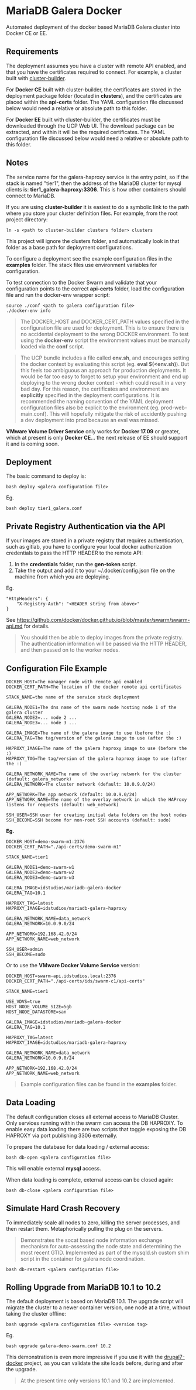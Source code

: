MariaDB Galera Docker
=====================
Automated deployment of the docker based MariaDB Galera cluster into Docker CE or EE.

## Requirements

The deployment assumes you have a cluster with remote API enabled, and that you have the certificates required to connect.  For example, a cluster built with [cluster-builder](https://github.com/ids/cluster-builder).

For __Docker CE__ built with cluster-builder, the certificates are stored in the deployment package folder (located in __clusters__), and the certificates are placed within the __api-certs__ folder.  The YAML configuration file discussed below would need a relative or absolute path to this folder.

For __Docker EE__ built with cluster-builder, the certificates must be downloaded through the UCP Web UI. The download package can be extracted, and within it will be the required certificates. The YAML configuration file discussed below would need a relative or absolute path to this folder.

## Notes

The service name for the galera-haproxy service is the entry point, so if the stack is named "tier1", then the address of the MariaDB cluster for mysql clients is: __tier1_galera-haproxy:3306__.  This is how other containers should connect to MariaDB.

If you are using __cluster-builder__ it is easiest to do a symbolic link to the path where you store your cluster definition files.  For example, from the root project directory: 

    ln -s <path to cluster-builder clusters folder> clusters

This project will ignore the clusters folder, and automatically look in that folder as a base path for deployment configurations.

To configure a deployment see the example configuration files in the __examples__ folder.  The stack files use environment variables for configuration.

To test connection to the Docker Swarm and validate that your configuration points to the correct __api-certs__ folder, load the configuration file and run the docker-env wrapper script:

    source ./conf <path to galera configuration file>
    ./docker-env info

> The DOCKER_HOST and DOCKER_CERT_PATH values specified in the configuration file are used for deployment.  This is to ensure there is no accidental deployment to the wrong DOCKER environment.  To test using the __docker-env__ script the environment values must be manually loaded via the __conf__ script.

> The UCP bundle includes a file called __env.sh__, and encourages setting the docker context by evaluating this script (eg. __eval $(<env.sh)__).  But this feels too ambiguous an approach for production deployments.  It would be far too easy to forget to setup your environment and end up deploying to the wrong docker context - which could result in a very bad day.  For this reason, the certificates and environment are __explicitly__ specified in the deployment configurations.  It is recommended the naming convention of the YAML deployment configuration files also be explicit to the environment (eg. prod-web-main.conf).  This will hopefully mitigate the risk of accidently pushing a dev deployment into prod because an eval was missed.

__VMware Volume Driver Service__ only works for **Docker 17.09** or greater, which at present is only **Docker CE**... the next release of EE should support it and is coming soon.

## Deployment

The basic command to deploy is:

    bash deploy <galera configuration file>

Eg.

    bash deploy tier1_galera.conf

## Private Registry Authentication via the API
If your images are stored in a private registry that requires authentication, such as gitlab, you have to configure your local docker authorization credentials to pass the HTTP HEADER to the remote API:

1. In the __credentials__ folder, run the __gen-token__ script.
2. Take the output and add it to your ~/.docker/config.json file on the machine from which you are deploying.

Eg.

    "HttpHeaders": {
        "X-Registry-Auth": "<HEADER string from above>"
    }

See https://github.com/docker/docker.github.io/blob/master/swarm/swarm-api.md for details.

> You should then be able to deploy images from the private registry.  The authentication information will be passed via the HTTP HEADER, and then passed on to the worker nodes.

## Configuration File Example
    
    DOCKER_HOST=The manager node with remote api enabled
    DOCKER_CERT_PATH=The location of the docker remote api certificates

    STACK_NAME=the name of the service stack deployment

    GALERA_NODE1=The dns name of the swarm node hosting node 1 of the galera cluster
    GALERA_NODE2=... node 2 ...
    GALERA_NODE3=... node 3 ...

    GALERA_IMAGE=The name of the galera image to use (before the :)
    GALERA_TAG=The tag/version of the galera image to use (after the :)

    HAPROXY_IMAGE=The name of the galera haproxy image to use (before the :)
    HAPROXY_TAG=The tag/version of the galera haproxy image to use (after the :)
    
    GALERA_NETWORK_NAME=The name of the overlay network for the cluster (default: galera_network)
    GALERA_NETWORK=The cluster network (default: 10.0.9.0/24)

    APP_NETWORK=The app network (default: 10.0.9.0/24)
    APP_NETWORK_NAME=The name of the overlay network in which the HAProxy listens for requests (default: web_network)

    SSH_USER=SSH user for creating initial data folders on the host nodes
    SSH_BECOME=SSH become for non-root SSH accounts (default: sudo) 

__Eg.__

    DOCKER_HOST=demo-swarm-m1:2376
    DOCKER_CERT_PATH="./api-certs/demo-swarm-m1"

    STACK_NAME=tier1

    GALERA_NODE1=demo-swarm-w1
    GALERA_NODE2=demo-swarm-w2
    GALERA_NODE3=demo-swarm-w3

    GALERA_IMAGE=idstudios/mariadb-galera-docker
    GALERA_TAG=10.1

    HAPROXY_TAG=latest
    HAPROXY_IMAGE=idstudios/mariadb-galera-haproxy

    GALERA_NETWORK_NAME=data_network
    GALERA_NETWORK=10.0.9.0/24

    APP_NETWORK=192.168.42.0/24
    APP_NETWORK_NAME=web_network

    SSH_USER=admin
    SSH_BECOME=sudo 

Or to use the __VMware Docker Volume Service__ version:

    DOCKER_HOST=swarm-api.idstudios.local:2376
    DOCKER_CERT_PATH="./api-certs/ids/swarm-c1/api-certs"

    STACK_NAME=tier1

    USE_VDVS=true
    HOST_NODE_VOLUME_SIZE=5gb
    HOST_NODE_DATASTORE=san

    GALERA_IMAGE=idstudios/mariadb-galera-docker
    GALERA_TAG=10.1

    HAPROXY_TAG=latest
    HAPROXY_IMAGE=idstudios/mariadb-galera-haproxy

    GALERA_NETWORK_NAME=data_network
    GALERA_NETWORK=10.0.9.0/24

    APP_NETWORK=192.168.42.0/24
    APP_NETWORK_NAME=web_network


> Example configuration files can be found in the __examples__ folder.

## Data Loading

The default configuration closes all external access to MariaDB Cluster.  Only services running within the swarm can access the DB HAPROXY.  To enable easy data loading there are two scripts that toggle exposing the DB HAPROXY via port publishing 3306 externally.

To prepare the database for data loading / external access:

    bash db-open <galera configuration file>

This will enable external __mysql__ access.

When data loading is complete, external access can be closed again:

    bash db-close <galera configuration file>


## Simulate Hard Crash Recovery

To immediately scale all nodes to zero, killing the server processes, and then restart them.  Metaphorically pulling the plug on the servers.

> Demonstrates the socat based node information exchange mechanism for auto-assessing the node state and determining the most recent GTID.  Implemented as part of the mysqld.sh custom shim script in the container for galera node coordination.

    bash db-restart <galera configuration file>


## Rolling Upgrade from MariaDB 10.1 to 10.2

The default deployment is based on MariaDB 10.1.  The upgrade script will migrate the cluster to a newer container version, one node at a time, without taking the cluster offline:

    bash upgrade <galera configuration file> <version tag>

Eg.

    bash upgrade galera-demo-swarm.conf 10.2

This demonstration is even more impressive if you use it with the [drupal7-docker](https://github.com/ids/drupal7-docker) project, as you can validate the site loads before, during and after the upgrade.

> At the present time only versions 10.1 and 10.2 are implemented.